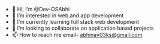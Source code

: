 - 👋 Hi, I’m @Dev-OSAbhi
- 👀 I’m interested in web and app development
- 🌱 I’m currently learning full stack web development 
- 💞️ I’m looking to collaborate on application based projects
- 📫 How to reach me email- abhinav03ks@gmail.com

<!---
Dev-OSAbhi/Dev-OSAbhi is a ✨ special ✨ repository because its `README.md` (this file) appears on your GitHub profile.
You can click the Preview link to take a look at your changes.
--->
